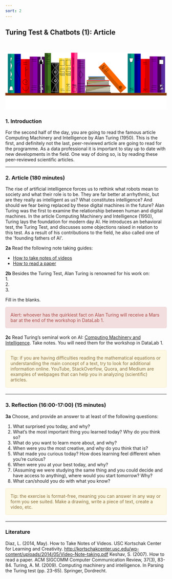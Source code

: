 ```yaml
---
sort: 2
---
```


## __Turing Test & Chatbots (1): Article__
\
\
<img src="./images/books_banner.png" alt="Books banner" width="600"/>

### 1. Introduction

For the second half of the day, you are going to read the famous article Computing Machinery and Intelligence by Alan Turing (1950). This is the first, and definitely not the last, peer-reviewed article are going to read for the programme. As a data professional it is important to stay up to date with new developments in the field. One way of doing so, is by reading these peer-reviewed scientific articles.

***

### 2. Article (180 minutes)

The rise of artificial intelligence forces us to rethink what robots mean to society and what their role is to be. They are far better at arrhythmic, but are they really as intelligent as us? What constitutes intelligence? And should we fear being replaced by these digital machines in the future? Alan Turing was the first to examine the relationship between human and digital machines. In the article Computing Machinery and Intelligence (1950), Turing lays the foundation for modern day AI. He introduces an behavioral test, the Turing Test, and discusses some objections raised in relation to this test. As a result of his contributions to the field, he also called one of the 'founding fathers of AI'.

__2a__ Read the following note taking guides:

- [How to take notes of videos](http://kortschakcenter.usc.edu/wp-content/uploads/2014/05/Video-Note-taking.pdf)
- [How to read a paper](http://ccr.sigcomm.org/online/files/p83-keshavA.pdf)

__2b__ Besides the Turing Test, Alan Turing is renowned for his work on:
\
1.
\
2.
\
3.

Fill in the blanks.

<div style="padding: 15px; border: 1px solid transparent; border-color: transparent; margin-bottom: 20px; border-radius: 4px; color: #a94442; background-color: #f2dede; border-color: #ebccd1;">
Alert: whoever has the quirkiest fact on Alan Turing will receive a Mars bar at the end of the workshop in DataLab 1.
</div>

__2c__ Read Turing’s seminal work on AI: [Computing Machinery and Intelligence](https://watermark.silverchair.com/lix-236-433.pdf?token=AQECAHi208BE49Ooan9kkhW_Ercy7Dm3ZL_9Cf3qfKAc485ysgAAAqswggKnBgkqhkiG9w0BBwagggKYMIIClAIBADCCAo0GCSqGSIb3DQEHATAeBglghkgBZQMEAS4wEQQMi0QU_r8XoVEcFqlmAgEQgIICXtQav8ZfX7wn3sMEOkUNL9dH5VzCvRC2RZmIy7W49sgHTbO69F9san7JvQmPOl81YMQ-3j26uRFGCiboiq7Ab4a4OSL5wtXnXaax9cWDFfrpTRJxWrVNnm8Yno9xXQyrZzJ7RYv1O7VIp4yIGTZvmE7sJuZ2etOCHfwY96_aMFjWAZH7TrUpPKvdY6E-lpyVeXcub5qrchiQHtXedsNatJJd3Y7eVlVwQfbgbLk3UcnQjWaWiDfHempRRjJUW-VGld4bpCBxAvFh5UVXzQm9B24ZFMljiGWJcvav9Qt70Vsu6VcYvx6rKfiKYSKHdpov6GNcCspnsOaVOVmkq66ZAElW5WMD4cZrmkfjTy435CLWORdIOlSJYX2jx7yHi-mV3Jifq0-ij-rRlnttSyodRch07QiU2G0GRKuN9fO9F7EOJtrvOurLEXwJcxaNL3Q4_3V82ffAmvtto5rzFLm0yuWjTG25kT-Hzzq6t4Z17g44vhddVWLZodCytpX8zQpiMnIpPIWCscluaLDDHhoCkY-dQGAzCqLDmC7yM1EuNHo1e99_6K5c8rZf7Yj_Suhzkn_WiTHO09mWW4V1dBHYiDpquaxPg0ENWywf3k7zMa68nqDrn4Aa4vkHHmftIRWkUDft8jjiyGx35bYma10yge1JJNzmSykqjwpTuKRKyhx-aQcYLcKVei5VjSEC4qrEn93N3KQ0FqWBb8YVhtxFhE7Suro5dyr5E9pz3T-OPHBxfImev3B_nZntI6YFihOorG7WuQlAh60yXOcCBHucubn9LuqCTTlEP9RsbnJgig.). Take notes. You will need them for the workshop in DataLab 1.

<div style="padding: 15px; border: 1px solid transparent; border-color: transparent; margin-bottom: 20px; border-radius: 4px; color: #8a6d3b;; background-color: #fcf8e3; border-color: #faebcc;">
Tip: if you are having difficulties reading the mathematical equations or understanding the main concept of a text, try to look for additional information online. YouTube, StackOverfow, Quora, and Medium are examples of webpages that can help you in analyzing (scientific) articles.
</div>

***

### 3. Reflection (16:00-17:00) (15 minutes)

__3a__ Choose, and provide an answer to at least of the following questions:

1. What surprised you today, and why?
2. What’s the most important thing you learned today? Why do you think so?
3. What do you want to learn more about, and why?
4. When were you the most creative, and why do you think that is?
5. What made you curious today? How does learning feel different when you’re curious?
6. When were you at your best today, and why?
7. (Assuming we were studying the same thing and you could decide and have access to anything), where would you start tomorrow? Why?
8. What can/should you do with what you know?

<div style="padding: 15px; border: 1px solid transparent; border-color: transparent; margin-bottom: 20px; border-radius: 4px; color: #8a6d3b;; background-color: #fcf8e3; border-color: #faebcc;">
Tip: the exercise is format-free, meaning you can answer in any way or form you see suited. Make a drawing, write a piece of text, create a video, etc.
</div>

***

### __Literature__
Diaz, L. (2014, May). How to Take Notes of Videos. USC Kortschak Center for Learning and Creativity.
http://kortschakcenter.usc.edu/wp-content/uploads/2014/05/Video-Note-taking.pdf
Keshav, S. (2007). How to read a paper. ACM SIGCOMM Computer Communication Review, 37(3), 83-84.
Turing, A. M. (2009). Computing machinery and intelligence. In Parsing the Turing test (pp. 23-65). Springer, Dordrecht.
